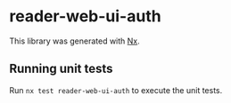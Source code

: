 # reader-web-ui-auth

This library was generated with [Nx](https://nx.dev).

## Running unit tests

Run `nx test reader-web-ui-auth` to execute the unit tests.

